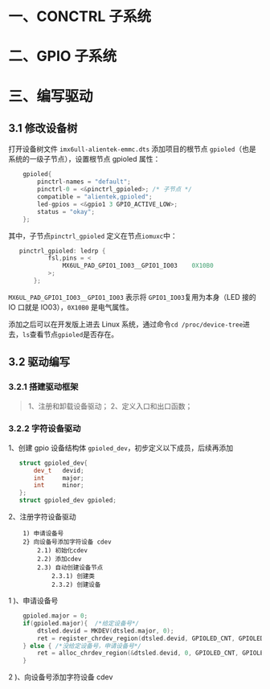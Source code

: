 # 一、CONCTRL 子系统

# 二、GPIO 子系统

# 三、编写驱动

## 3.1  修改设备树
打开设备树文件 `imx6ull-alientek-emmc.dts` 添加项目的根节点 `gpioled`（也是系统的一级子节点），设置根节点 gpioled 属性：
``` cpp
	gpioled{
		pinctrl-names = "default";
		pinctrl-0 = <&pinctrl_gpioled>; /* 子节点 */
		compatible = "alientek,gpioled";
		led-gpios = <&gpio1 3 GPIO_ACTIVE_LOW>;
		status = "okay";
	};
```
其中，子节点`pinctrl_gpioled` 定义在节点`iomuxc`中：
 ``` cpp
	pinctrl_gpioled: ledrp {
			fsl,pins = <
				MX6UL_PAD_GPIO1_IO03__GPIO1_IO03    0X10B0
			>;
		};
```
`MX6UL_PAD_GPIO1_IO03__GPIO1_IO03` 表示将 `GPIO1_IO03`复用为本身（LED 接的 IO 口就是 IO03），`0X10B0` 是电气属性。

添加之后可以在开发版上进去 Linux 系统，通过命令`cd /proc/device-tree`进去，`ls`查看节点`gpioled`是否存在。

## 3.2  驱动编写
### 3.2.1 搭建驱动框架
>1、注册和卸载设备驱动；
2、定义入口和出口函数；

### 3.2.2 字符设备驱动

1、创建 gpio 设备结构体 `gpioled_dev`，初步定义以下成员，后续再添加
 ``` cpp
	struct gpioled_dev{
	    dev_t   devid;
	    int     major;
	    int     minor;
	};
	struct gpioled_dev gpioled;
 ```
 2、注册字符设备驱动
 ```
	 1) 申请设备号
	 2} 向设备号添加字符设备 cdev
		 2.1) 初始化cdev
		 2.2) 添加cdev
		 2.3) 自动创建设备节点
			 2.3.1) 创建类
			 2.3.2) 创建设备
```
1 )、申请设备号
``` cpp
	gpioled.major = 0;
    if(gpioled.major){  /*给定设备号*/
        dtsled.devid = MKDEV(dtsled.major, 0);
        ret = register_chrdev_region(dtsled.devid, GPIOLED_CNT, GPIOLED_NAME);
    } else { /*没给定设备号，申请设备号*/
        ret = alloc_chrdev_region(&dtsled.devid, 0, GPIOLED_CNT, GPIOLED_NAME);
    }
```
 2 )、向设备号添加字符设备 cdev
<!--stackedit_data:
eyJoaXN0b3J5IjpbLTI3Mjg4NjMyNCw2NTU2MzIzNDAsMzgxNj
c5NzQ0LC02OTY0NzQ2MDAsMTY5OTM1MDQ2MywtNzMwODMwODgy
LDE2OTYxODA0ODhdfQ==
-->